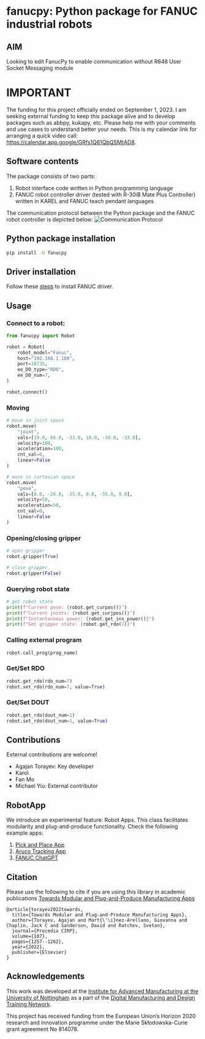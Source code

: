 # fanucpy: Python package for FANUC industrial robots

## AIM
Looking to edit FanucPy to enable communication without R648 User Socket Messaging module

# IMPORTANT
The funding for this project officially ended on September 1, 2023. I am seeking external funding to keep this package alive and to develop packages such as abbpy, kukapy, etc. Please help me with your comments and use cases to understand better your needs. This is my calendar link for arranging a quick video call: https://calendar.app.google/GRfs1Q61QbQSMtAD8.

## Software contents
The package consists of two parts: 
1. Robot interface code written in Python programming language
2. FANUC robot controller driver (tested with R-30iB Mate Plus Controller) written in KAREL and FANUC teach pendant languages

The communication protocol between the Python package and the FANUC robot controller is depicted below:
![Communication Protocol](https://github.com/torayeff/fanucpy/raw/main/media/CommProtocol.png)

## Python package installation
```bash
pip install -U fanucpy
```

## Driver installation
Follow these [steps](https://github.com/torayeff/fanucpy/blob/main/fanuc.md) to install FANUC driver.

## Usage
### Connect to a robot:
```python
from fanucpy import Robot

robot = Robot(
    robot_model="Fanuc",
    host="192.168.1.100",
    port=18735,
    ee_DO_type="RDO",
    ee_DO_num=7,
)

robot.connect()
```

### Moving
```python
# move in joint space
robot.move(
    "joint",
    vals=[19.0, 66.0, -33.0, 18.0, -30.0, -33.0],
    velocity=100,
    acceleration=100,
    cnt_val=0,
    linear=False
)

# move in cartesian space
robot.move(
    "pose",
    vals=[0.0, -28.0, -35.0, 0.0, -55.0, 0.0],
    velocity=50,
    acceleration=50,
    cnt_val=0,
    linear=False
)
```

### Opening/closing gripper
```Python
# open gripper
robot.gripper(True)

# close gripper
robot.gripper(False)
```

### Querying robot state
```python
# get robot state
print(f"Current pose: {robot.get_curpos()}")
print(f"Current joints: {robot.get_curjpos()}")
print(f"Instantaneous power: {robot.get_ins_power()}")
print(f"Get gripper state: {robot.get_rdo(7)}")
```

### Calling external program
```python
robot.call_prog(prog_name)
```

### Get/Set RDO
```python
robot.get_rdo(rdo_num=7)
robot.set_rdo(rdo_num=7, value=True)
```

### Get/Set DOUT
```python
robot.get_rdo(dout_num=1)
robot.set_rdo(dout_num=1, value=True)
```

## Contributions
External contributions are welcome!

- Agajan Torayev: Key developer
- Karol
- Fan Mo
- Michael Yiu: External contributor


## RobotApp
We introduce an experimental feature: Robot Apps. This class facilitates modularity and plug-and-produce functionality. Check the following example apps:

1. [Pick and Place App](examples/PickAndPlaceApp.py)
1. [Aruco Tracking App](examples/ArucoTrackingApp.py)
1. [FANUC ChatGPT](examples/fanucpy-gpt/README.MD)

## Citation
Please use the following to cite if you are using this library in academic publications [Towards Modular and Plug-and-Produce Manufacturing Apps](https://www.sciencedirect.com/science/article/pii/S2212827122004255)
```
@article{torayev2022towards,
  title={Towards Modular and Plug-and-Produce Manufacturing Apps},
  author={Torayev, Agajan and Mart{\'\i}nez-Arellano, Giovanna and Chaplin, Jack C and Sanderson, David and Ratchev, Svetan},
  journal={Procedia CIRP},
  volume={107},
  pages={1257--1262},
  year={2022},
  publisher={Elsevier}
}
```

## Acknowledgements
This work was developed at the [Institute for Advanced Manufacturing at the University of Nottingham](https://www.nottingham.ac.uk/ifam/index.aspx) as a part of the [Digital Manufacturing and Design Training Network](https://dimanditn.eu/).

This project has received funding from the European Union’s Horizon 2020 research and innovation programme under the Marie Skłodowska-Curie grant agreement No 814078.
